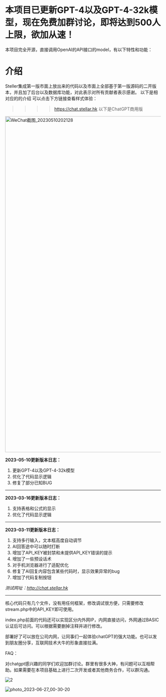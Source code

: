 # 本项目已更新GPT-4以及GPT-4-32k模型，现在免费加群讨论，即将达到500人上限，欲加从速！
本项目完全开源，直接调用OpenAI的API接口的model，有以下特性和功能：


# 介绍
Steller集成第一版市面上放出来的代码以及市面上全部基于第一版源码的二开版本，并且加了后台以及数据库功能，对此表示对所有贡献者表示感谢。
以下是相对应的的介绍
可以点击下方链接查看样式体验：

>>>>https://chat.stellar.hk
以下是ChatGPT商用版

<img width="1086" alt="WeChat截图_20230510202128" src="https://github.com/stellarhk/chatgpt/assets/128345288/c0731edf-aa9f-4f77-927e-5a62b2c9f3e8">

**2023-05-10更新版本日志：**

1. 更新GPT-4以及GPT-4-32k模型
2. 优化了代码显示逻辑
3. 修复了部分已知BUG
------
**2023-03-16更新版本日志：**

1. 支持表格和公式的显示
2. 优化了代码显示逻辑

------
**2023-03-11更新版本日志：**

1. 支持多行输入，文本框高度自动调节
3. AI回答途中可以随时打断
4. 增加了API_KEY被封禁和未提供API_KEY错误的提示
5. 增加了一些预设话术
6. 对手机浏览器进行了适配优化
7. 修复了AI回复内容包含某些代码时，显示效果异常的bug
8. 增加了代码复制按钮

*测试网址：http://chat.stellar.hk* 

------

核心代码只有几个文件，没有用任何框架，修改调试很方便，只需要修改stream.php中的API_KEY即可使用。

index.php前面的代码还可以实现区分内外网IP，内网直接访问，外网通过BASIC认证后可访问。可以根据需要删掉注释并进行修改。

部署好了可以放在公司内网，让同事们一起体验chatGPT的强大功能。也可以发到朋友圈分享，互联网技术大牛的形象直接拉满。


FAQ：

对chatgpt感兴趣的同学们欢迎加群讨论。群里有很多大神，有问题可以互相帮助。如果需要在本项目基础上进行二次开发或者其他商务合作，可以群沟通。

![2](https://github.com/stellarhk/ChatGPT4.0-Web-Stellar/assets/128345288/91ab95c7-8a32-4337-a672-353040ac3907)

![photo_2023-06-27_00-30-20](https://github.com/stellarhk/ChatGPT4.0-Web-Stellar/assets/128345288/f86333b9-3315-4812-8cc0-fa71b34539ff)
